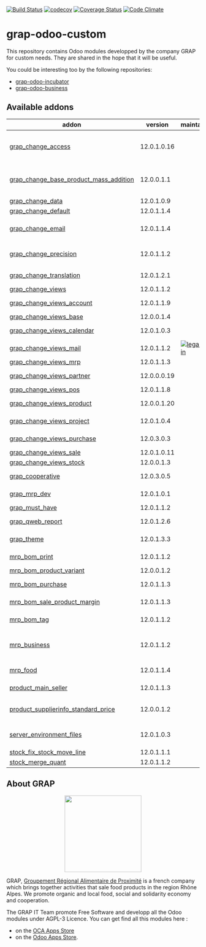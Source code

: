 [![Build Status](https://travis-ci.org/grap/grap-odoo-custom.svg?branch=12.0)](https://travis-ci.org/grap/grap-odoo-custom?branch=12.0)
[![codecov](https://codecov.io/gh/grap/grap-odoo-custom/branch/12.0/graph/badge.svg)](https://codecov.io/gh/grap/grap-odoo-custom)
[![Coverage Status](https://coveralls.io/repos/github/grap/grap-odoo-custom/badge.svg?branch=12.0)](https://coveralls.io/github/grap/grap-odoo-custom?branch=12.0)
[![Code Climate](https://codeclimate.com/github/grap/grap-odoo-custom/badges/gpa.svg)](https://codeclimate.com/github/grap/grap-odoo-custom)


# grap-odoo-custom

This repository contains Odoo modules developped by the company GRAP for
custom needs. They are shared in the hope that it will be useful.

You could be interesting too by the following repositories:

* [grap-odoo-incubator](https://github.com/grap/grap-odoo-incubator)
* [grap-odoo-business](https://github.com/grap/grap-odoo-business)

[//]: # (addons)

Available addons
----------------
addon | version | maintainers | summary
--- | --- | --- | ---
[grap_change_access](grap_change_access/) | 12.0.1.0.16 |  | Add new groups for specific models and change accesses for a number of models.
[grap_change_base_product_mass_addition](grap_change_base_product_mass_addition/) | 12.0.0.1.1 |  | Fix slow call to odoo.tests.Form, used in base_product_mass_addition, for purchase_quick module
[grap_change_data](grap_change_data/) | 12.0.1.0.9 |  | GRAP - Change Data
[grap_change_default](grap_change_default/) | 12.0.1.1.4 |  | GRAP - Change Default
[grap_change_email](grap_change_email/) | 12.0.1.1.4 |  | Change default email template for invoices, sale and purchase orders
[grap_change_precision](grap_change_precision/) | 12.0.1.1.2 |  | Change the precisions names and values of some fields
[grap_change_translation](grap_change_translation/) | 12.0.1.2.1 |  | Disable the translation mechanism for a many fields
[grap_change_views](grap_change_views/) | 12.0.1.1.2 |  | GRAP - Change Views
[grap_change_views_account](grap_change_views_account/) | 12.0.1.1.9 |  | GRAP - Change Views Account
[grap_change_views_base](grap_change_views_base/) | 12.0.0.1.4 |  | GRAP - Change Base Views
[grap_change_views_calendar](grap_change_views_calendar/) | 12.0.1.0.3 |  | GRAP - Change Calendar Views
[grap_change_views_mail](grap_change_views_mail/) | 12.0.1.1.2 | [![legalsylvain](https://github.com/legalsylvain.png?size=30px)](https://github.com/legalsylvain) | GRAP - Change Mail Views
[grap_change_views_mrp](grap_change_views_mrp/) | 12.0.1.1.3 |  | GRAP - Change Views MRP
[grap_change_views_partner](grap_change_views_partner/) | 12.0.0.0.19 |  | GRAP - Change Partner Views
[grap_change_views_pos](grap_change_views_pos/) | 12.0.1.1.8 |  | GRAP - Change POS Views
[grap_change_views_product](grap_change_views_product/) | 12.0.0.1.20 |  | GRAP - Change Views Product
[grap_change_views_project](grap_change_views_project/) | 12.0.1.0.4 |  | GRAP - Change Project Views
[grap_change_views_purchase](grap_change_views_purchase/) | 12.0.3.0.3 |  | GRAP - Change Purchase Views
[grap_change_views_sale](grap_change_views_sale/) | 12.0.1.0.11 |  | GRAP - Change Sale Views
[grap_change_views_stock](grap_change_views_stock/) | 12.0.0.1.3 |  | GRAP - Change Stock Views
[grap_cooperative](grap_cooperative/) | 12.0.3.0.5 |  | Add Directories, Companies, Colleges, Peoples, etc.
[grap_mrp_dev](grap_mrp_dev/) | 12.0.1.0.1 |  | Install all MRP modules for Grap
[grap_must_have](grap_must_have/) | 12.0.1.1.2 |  | Install must have modules
[grap_qweb_report](grap_qweb_report/) | 12.0.1.2.6 |  | GRAP - Custom Qweb Reports
[grap_theme](grap_theme/) | 12.0.1.3.3 |  | Customize Odoo web User Interface
[mrp_bom_print](mrp_bom_print/) | 12.0.1.1.2 |  | Manage the various useful prints for Bill of Materials
[mrp_bom_product_variant](mrp_bom_product_variant/) | 12.0.0.1.2 |  | MRP BoM Product Variant
[mrp_bom_purchase](mrp_bom_purchase/) | 12.0.1.1.3 |  | Handle purchase from your Bill of Materials
[mrp_bom_sale_product_margin](mrp_bom_sale_product_margin/) | 12.0.1.1.3 |  | Handle Sale price for product's bom with margin
[mrp_bom_tag](mrp_bom_tag/) | 12.0.1.1.2 |  | Add tags on your BoM to find it easily
[mrp_business](mrp_business/) | 12.0.1.1.2 |  | MRP functions that meet the business needs of GRAP,adapted for food-related professions
[mrp_food](mrp_food/) | 12.0.1.1.4 |  | MRP modules adapted for food-related professions
[product_main_seller](product_main_seller/) | 12.0.1.1.3 |  | Product Attribute - Main seller for a product
[product_supplierinfo_standard_price](product_supplierinfo_standard_price/) | 12.0.0.1.2 |  | Product supplier easily connected to product's standard price
[server_environment_files](server_environment_files/) | 12.0.1.0.3 |  | Add custom CSS and extra text on PoS ticket depending on the environment
[stock_fix_stock_move_line](stock_fix_stock_move_line/) | 12.0.1.1.1 |  | Stock - Fix Stock Move Lines
[stock_merge_quant](stock_merge_quant/) | 12.0.1.1.2 |  | Stock - Merge Quants Tools

[//]: # (end addons)

## About GRAP

<p align="center">
   <img src="http://www.grap.coop/wp-content/uploads/2016/11/GRAP.png" width="200"/>
</p>

GRAP, [Groupement Régional Alimentaire de Proximité](http://www.grap.coop) is a
french company which brings together activities that sale food products in the
region Rhône Alpes. We promote organic and local food, social and solidarity
economy and cooperation.


The GRAP IT Team promote Free Software and developp all the Odoo modules under
AGPL-3 Licence. You can get find all this modules here :
* on the [OCA Apps Store](https://odoo-community.org/shop?&search=GRAP)
* on the [Odoo Apps Store](https://www.odoo.com/apps/modules/browse?author=GRAP).
